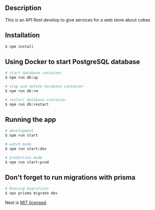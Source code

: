 ## Description

This is an API Rest develop to give services for a web store about cubes

## Installation

```bash
$ npm install
```

## Using Docker to start PostgreSQL database

```bash
# start database container
$ npm run db:up

# stop and delete database container
$ npm run db:rm

# restart database container
$ npm run db:restart
```

## Running the app

```bash
# development
$ npm run start

# watch mode
$ npm run start:dev

# production mode
$ npm run start:prod
```

## Don't forget to run migrations with prisma

```bash
# Running migrations
$ npx prisma migrate dev
```

Nest is [MIT licensed](LICENSE).
